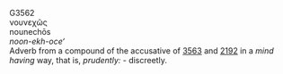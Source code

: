 <body>
  <p>G3562<br>  νουνεχῶς  <br> nounechōs  <br><i>noon-ekh-oce‘ </i><br>Adverb from a compound of the accusative of <a href="g3563.htm">3563</a> and <a href="g2192.htm">2192</a>  in a <i>mind</i> <i>having</i> way, that is, <i>prudently:</i> - discreetly.<br></p>
 </body>